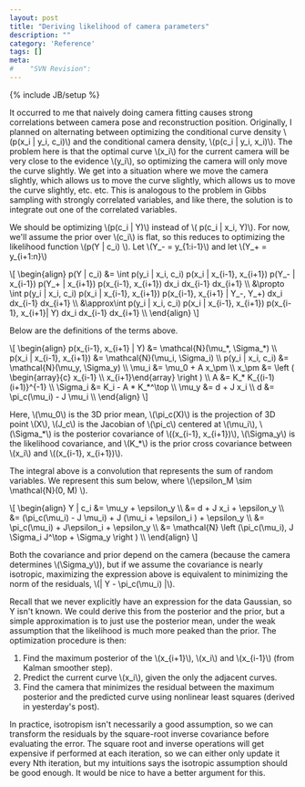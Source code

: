 ```yaml
---
layout: post
title: "Deriving likelihood of camera parameters"
description: ""
category: 'Reference'
tags: []
meta: 
#    "SVN Revision": 
---
```

{% include JB/setup %}

It occurred to me that naively doing camera fitting causes strong correlations between camera pose and reconstruction position.  Originally, I planned on alternating between optimizing the conditional curve density \\(p(x\_i | y\_i, c\_i)\\)  and the conditional camera density, \\(p(c\_i | y\_i, x\_i)\\).  The problem here is that the optimal curve \\(x\_i\\) for the current camera will be very close to the evidence \\(y_i\\), so optimizing the camera will only move the curve slightly.  We get into a situation where we move the camera slightly, which allows us to move the curve slightly, which allows us to move the curve slightly, etc. etc.  This is analogous to the problem in Gibbs sampling with strongly correlated variables, and like there, the solution is to integrate out one of the correlated variables.

We should be optimizing \\(p(c\_i | Y)\\) instead of \\( p(c\_i | x\_i, Y)\\).  For now, we'll assume the prior over \\(c\_i\\) is flat, so this reduces to optimizing the likelihood function \\(p(Y | c\_i) \\).  Let \\(Y\_- = y\_{1:i-1}\\) and let \\(Y\_+ = y\_{i+1:n}\\)  

<div>
\[
  \begin{align}
    p(Y | c_i) &= \int p(y_i | x_i, c_i) p(x_i | x_{i-1}, x_{i+1}) p(Y_- | x_{i-1}) p(Y_+ | x_{i+1}) p(x_{i-1}, x_{i+1}) dx_i dx_{i-1} dx_{i+1} \\
    &\propto \int p(y_i | x_i, c_i) p(x_i | x_{i-1}, x_{i+1}) p(x_{i-1}, x_{i+1} | Y_-, Y_+) dx_i dx_{i-1} dx_{i+1} \\
    &\approx\int p(y_i | x_i, c_i) p(x_i | x_{i-1}, x_{i+1}) p(x_{i-1}, x_{i+1}| Y)  dx_i dx_{i-1} dx_{i+1} \\
  \end{align}
\]
</div>

Below are the definitions of the terms above.

<div>
\[
\begin{align}
    p(x_{i-1}, x_{i+1} | Y) &= \mathcal{N}(\mu_*, \Sigma_*) \\
    p(x_i | x_{i-1}, x_{i+1}) &= \mathcal{N}(\mu_i, \Sigma_i) \\
    p(y_i | x_i, c_i) &= \mathcal{N}(\mu_y, \Sigma_y) \\
    \mu_i &= \mu_0 + A x_\pm \\
    x_\pm &= \left ( \begin{array}{c} x_{i-1} \\ x_{i+1}\end{array} \right ) \\
    A &= K_* K_{(i-1)(i+1)}^{-1}  \\
    \Sigma_i &= K_i - A * K_*^\top \\
    \mu_y &= d + J x_i \\
    d &= \pi_c(\mu_i) - J \mu_i \\
\end{align}
\]
</div>

Here, \\(\mu_0\\) is the 3D prior mean, \\(\pi\_c(X)\\) is the projection of 3D point \\(X\\),  \\(J\_c\\) is the Jacobian of \\(\pi\_c\\) centered at \\(\mu\_i\\), \\(\Sigma\_\*\\) is the posterior covariance of \\((x\_{i-1}, x\_{i+1})\\), \\(\Sigma\_y\\) is the likelihood covariance, and \\(K\_\*\\) is the prior cross covariance between \\(x\_i\\) and \\((x\_{i-1}, x\_{i+1})\\).

The integral above is a convolution that represents the sum of random variables.  We represent this sum below, where \\(\epsilon_M \sim \mathcal{N}(0, M) \\).

<div>
\[
  \begin{align}
    Y | c_i &= \mu_y + \epsilon_y \\
            &= d + J x_i + \epsilon_y \\
            &= (\pi_c(\mu_i) - J \mu_i) + J (\mu_i + \epsilon_i ) + \epsilon_y \\
            &= \pi_c(\mu_i) + J\epsilon_i + \epsilon_y \\
            &= \mathcal{N} \left (\pi_c(\mu_i), J \Sigma_i J^\top + \Sigma_y \right ) \\
  \end{align}
\]
</div>

Both the covariance and prior depend on the camera (because the camera determines \\(\Sigma\_y\\)), but if we assume the covariance is nearly isotropic, maximizing the expression above is equivalent to minimizing the norm of the residuals, \\(\| Y - \pi_c(\mu_i) \|\\).

Recall that we never explicitly have an expression for the data Gaussian, so Y isn't known.  We could derive this from the posterior and the prior, but a simple approximation is to just use the posterior mean, under the weak assumption that the likelihood is much more peaked than the prior.  The optimization procedure is then:

1. Find the maximum posterior of the \\(x\_{i+1}\\), \\(x_i\\) and \\(x\_{i-1}\\) (from Kalman smoother step).
2. Predict the current curve \\(x\_i\\), given the only the adjacent curves.
3. Find the camera that minimizes the residual between the maximum posterior and the predicted curve using nonlinear least squares (derived in yesterday's post).

In practice, isotropism isn't necessarily a good assumption,  so we can transform the residuals by the square-root inverse covariance before evaluating the error.  The square root and inverse operations will get expensive if performed at each iteration, so we can either only update it every Nth iteration, but my intuitions says the isotropic assumption should be good enough.  It would be nice to have a better argument for this.
